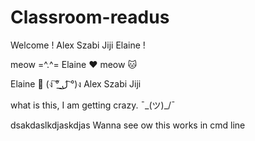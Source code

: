# Classroom-readus
 
Welcome !
Alex
Szabi
Jiji
Elaine !

meow
=^.^=
Elaine ❤ 
meow 🐱

Elaine 💩 (ง ͠° ͟ل͜ ͡°)ง
Alex
Szabi
Jiji

what is this, I am getting crazy.
¯\_(ツ)_/¯


dsakdaslkdjaskdjas Wanna see ow this works in cmd line